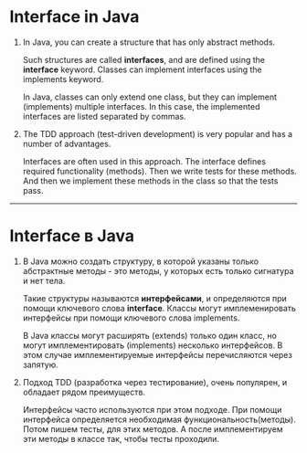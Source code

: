# Interface in Java

1. In Java, you can create a structure that has only abstract methods.

   Such structures are called **interfaces**, and are defined using the **interface** keyword.
   Classes can implement interfaces using the implements keyword.

   In Java, classes can only extend one class, but they can implement
   (implements) multiple interfaces. In this case, the implemented interfaces are listed separated by commas.

2. The TDD approach (test-driven development) is very popular and has a number of advantages.

   Interfaces are often used in this approach. The interface defines
   required functionality (methods). Then we write tests for these methods.
   And then we implement these methods in the class so that the tests pass.

_________________________________________________________

# Interface в Java

1. В Java можно создать структуру, в которой указаны только абстрактные методы - это методы, у которых есть 
только сигнатура и нет тела.

   Такие структуры называются **интерфейсами**, и определяются при помощи ключевого слова **interface**.
   Классы могут имплеменировать интерфейсы при помощи ключевого слова implements.

   В Java классы могут расширять (extends) только один класс, но могут имплементировать
   (implements) несколько интерфейсов. В этом случае имплементируемые интерфейсы перечисляются через запятую.

2. Подход TDD (разработка через тестирование), очень популярен, и обладает рядом преимуществ. 

    Интерфейсы часто используются при этом подходе. При помощи интерфейса определяется 
необходимая функциональность(методы). Потом пишем тесты, для этих методов. 
А после имплементируем эти методы в классе так, чтобы тесты проходили.

